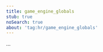 ```yaml
---
title: game_engine_globals
stub: true
noSearch: true
about: 'tag:hr/game_engine_globals'
---
```

  ...
